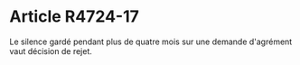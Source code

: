 # Article R4724-17

  
Le silence gardé pendant plus de quatre mois sur une demande d'agrément vaut décision de rejet.